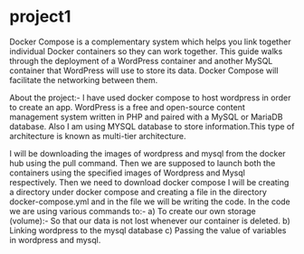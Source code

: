 # project1

Docker Compose is a complementary system which helps you link together individual Docker containers so they can work together. This guide walks through the deployment of a WordPress container and another MySQL container that WordPress will use to store its data. Docker Compose will facilitate the networking between them.

About the project:- 
I have used docker compose to host wordpress in order to create an app. WordPress is a free and open-source content management system written in PHP and paired with a MySQL or MariaDB database. Also I am using MYSQL database to store information.This type of architecture is known as multi-tier architecture.

I will be downloading the images of wordpress and mysql from the docker hub using the pull command.
Then we are supposed to launch both the containers using the specified images of Wordpress and Mysql respectively.
Then we need to download docker compose
I will be creating a directory under docker compose and creating a file in the directory docker-compose.yml and in the file we will be writing the code.
In the code we are using various commands to:- a) To create our own storage (volume):- So that our data is not lost whenever our container is deleted. b) Linking wordpress to the mysql database c) Passing the value of variables in wordpress and mysql.
